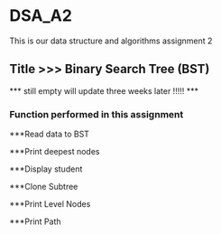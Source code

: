 # DSA_A2

This is our data structure and algorithms assignment 2 
## Title >>> Binary Search Tree (BST)
*** still empty will update three weeks later !!!!! ***
### Function performed in this assignment

***Read data to BST

***Print deepest nodes 

***Display student 

***Clone Subtree 

***Print Level Nodes 

***Print Path 
